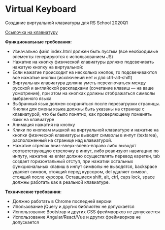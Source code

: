 # Virtual Keyboard

Создание виртуальной клавиатуры для RS School 2020Q1

[Ссылочка на клавиатуру](https://alinakutya-virtualkeyboard.netlify.app/)

__Функциональные требования:__
* Изначально файл index.html должен быть пустым (все необходимые элементы генерируются с использованием JS)
* Нажатие на кнопкy физической клавиатуры должно подсвечивать нажатую кнопку на виртуальной:
* Если нажатие происходит на несколько кнопок, то подсвечиваются все нажатые кнопки (исключений нет и для ctrl-alt-shift)
* Виртуальная клавиатура должна уметь переключаться между русской и английской раскладками (сочетание клавиш — на ваше усмотрение), при этом на кнопках должны отображаться символы выбранного языка
* Выбранный язык должен сохраняться после перезагрузки страницы. Кнопки для смены языка должны быть указаны на странице c клавиатурой, что бы было понятно, как проверяющему поменять язык на клавиатуре
* Анимация нажатия на кнопку
* Клики по кнопкам мышкой на виртуальной клавиатуре и нажатие на кнопки физической клавиатуры выводят символы в инпут (textarea), расположенный на странице над клавиатурой. 
* Нажатие стрелок вниз-вверх-влево-вправо либо выводят соответствующую стрелочку в инпут, либо реализуют навигацию по инпуту, нажатие на enter должно осуществлять перевод каретки, tab создает горизонтальный отступ, при нажатии остальных функциональных клавиш в инпут символы не выводятся, backspace удаляет символ, стоящий перед курсором, del удаляет символ, стоящий после курсора. Оставшиеся shift, alt, ctrl, caps lock, space должны работать как в реальной клавиатуре.

__Технические требования:__
* Должно работать в Chrome последней версии
* Ипользование jQuery и других библиотек не допускается
* Использование Bootstrap и других CSS фреймворков не допускается
* Использование Angular/React/Vue и других фреймворков не допускается
